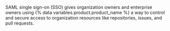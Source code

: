 SAML single sign-on (SSO) gives organization owners and enterprise owners using {% data variables.product.product_name %} a way to control and secure access to organization resources like repositories, issues, and pull requests.
